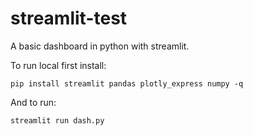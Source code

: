 # streamlit-test
A basic dashboard in python with streamlit.

To run local first install:

```
pip install streamlit pandas plotly_express numpy -q
```

And to run:

```
streamlit run dash.py
```